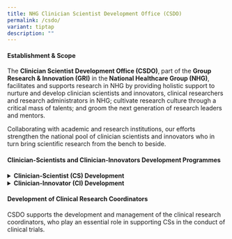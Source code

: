 ```yaml
---
title: NHG Clinician Scientist Development Office (CSDO)
permalink: /csdo/
variant: tiptap
description: ""
---
```

<h4><strong>Establishment &amp; Scope</strong></h4>
<p>The <strong>Clinician Scientist Development Office (CSDO)</strong>,<strong> </strong>part
of the <strong>Group Research &amp; Innovation (GRI)</strong> in the<strong> National Healthcare Group (NHG)</strong>,
facilitates and supports research in NHG by providing holistic support
to nurture and develop clinician scientists and innovators, clinical researchers
and research administrators in NHG; cultivate research culture through
a critical mass of talents; and groom the next generation of research leaders
and mentors.</p>
<p>Collaborating with academic and research institutions, our efforts strengthen
the national pool of clinician scientists and innovators who in turn bring
scientific research from the bench to beside.</p>
<h4><strong>Clinician-Scientists and Clinician-Innovators Development Programmes</strong></h4>
<div data-type="detailGroup" class="isomer-accordion isomer-accordion-white">
<details class="isomer-details">
<summary><strong>Clinician-Scientist (CS) Development</strong>
</summary>
<div data-type="detailsContent" class="isomer-details-content">
<p>Administered by CSDO and jointly supported by our Academic Partner, we
offer a suite of Clinician-Scientist (CS) Development Programmes designed
to effectively support NHG clinicians at different stages of their clinical
and research careers.</p>
<p>These Programmes build up clinicians’ research capabilities through curated
resources, training and guidance from experts.</p>
<p><a href="/cs-talent-development/" rel="noopener nofollow" target="_blank">Learn more here</a>.</p>
<p></p>
</div>
</details>
<details class="isomer-details">
<summary><strong>Clinician-Innovator (CI) Development</strong>
</summary>
<div data-type="detailsContent" class="isomer-details-content">
<p>Together with <strong>NHG Centre for Medical Technologies and Innovations (CMTi)</strong>,
CSDO administers and offers the Clinician-Innovator (CI) Development Programmes
comprising of foundational programmes designed to empower aspiring CIs
with relevant knowledge and skills.</p>
<p><a href="/cs-talent-development/" rel="noopener nofollow" target="_blank">Learn more here</a>.</p>
</div>
</details>
</div>
<p></p>
<h4><strong>Development of Clinical Research Coordinators</strong></h4>
<p>CSDO supports the development and management of the clinical research
coordinators, who play an essential role in supporting CSs in the conduct
of clinical trials.</p>
<p>&nbsp;</p>